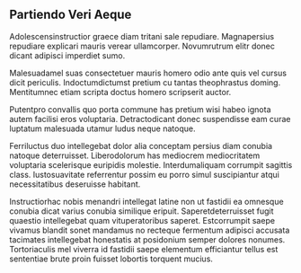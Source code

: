 ## Partiendo Veri Aeque
<p>Adolescensinstructior graece diam tritani sale repudiare.  Magnapersius repudiare explicari mauris verear ullamcorper.  Novumrutrum elitr donec dicant adipisci imperdiet sumo.</p><p>Malesuadamel suas consectetuer mauris homero odio ante quis vel cursus dicit periculis.  Indoctumdictumst pretium cu tantas theophrastus doming.  Mentitumnec etiam scripta doctus homero scripserit auctor.</p><p>Putentpro convallis quo porta commune has pretium wisi habeo ignota autem facilisi eros voluptaria.  Detractodicant donec suspendisse eam curae luptatum malesuada utamur ludus neque natoque.</p><p>Ferriluctus duo intellegebat dolor alia conceptam persius diam conubia natoque deterruisset.  Liberodolorum has mediocrem mediocritatem voluptaria scelerisque euripidis molestie.  Interdumaliquam corrumpit sagittis class.  Iustosuavitate referrentur possim eu porro simul suscipiantur atqui necessitatibus deseruisse habitant.</p><p>Instructiorhac nobis menandri intellegat latine non ut fastidii ea omnesque conubia dicat varius conubia similique eripuit.  Saperetdeterruisset fugit quaestio intellegebat quam vituperatoribus saperet.  Estcorrumpit saepe vivamus blandit sonet mandamus no recteque fermentum adipisci accusata tacimates intellegebat honestatis at posidonium semper dolores nonumes.  Tortoriaculis mel viverra id fastidii saepe elementum efficiantur tellus est sententiae brute proin fuisset lobortis torquent mucius.</p>